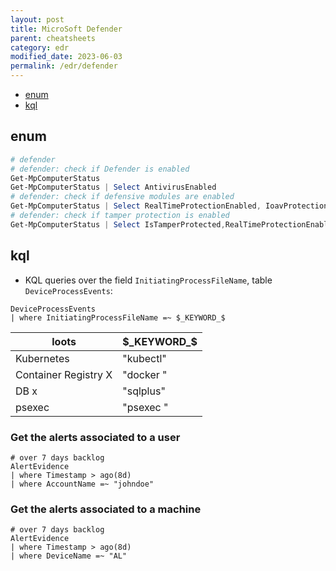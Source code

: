 ```yaml
---
layout: post
title: MicroSoft Defender
parent: cheatsheets
category: edr
modified_date: 2023-06-03
permalink: /edr/defender
---
```


<!-- vscode-markdown-toc -->
* [enum](#enum)
* [kql](#kql)

<!-- vscode-markdown-toc-config
	numbering=false
	autoSave=true
	/vscode-markdown-toc-config -->
<!-- /vscode-markdown-toc -->

## <a name='enum'></a>enum
```powershell
# defender 
# defender: check if Defender is enabled
Get-MpComputerStatus
Get-MpComputerStatus | Select AntivirusEnabled
# defender: check if defensive modules are enabled
Get-MpComputerStatus | Select RealTimeProtectionEnabled, IoavProtectionEnabled,AntispywareEnabled | FL
# defender: check if tamper protection is enabled
Get-MpComputerStatus | Select IsTamperProtected,RealTimeProtectionEnabled | FL
```

## <a name='kql'></a>kql

* KQL queries over the field ```InitiatingProcessFileName```, table ```DeviceProcessEvents```:

```
DeviceProcessEvents
| where InitiatingProcessFileName =~ $_KEYWORD_$
```

| loots | $_KEYWORD_$ |
|-------|----------------------------|
| Kubernetes | "kubectl" |
| Container Registry X | "docker " |  
| DB x | "sqlplus" |
| psexec | "psexec " |

### <a name='Getthealertsassociatedtoauser'></a>Get the alerts associated to a user
```
# over 7 days backlog
AlertEvidence
| where Timestamp > ago(8d)
| where AccountName =~ "johndoe"
```


### <a name='Getthealertsassociatedtoamachine'></a>Get the alerts associated to a machine
```
# over 7 days backlog
AlertEvidence
| where Timestamp > ago(8d)
| where DeviceName =~ "AL"
```